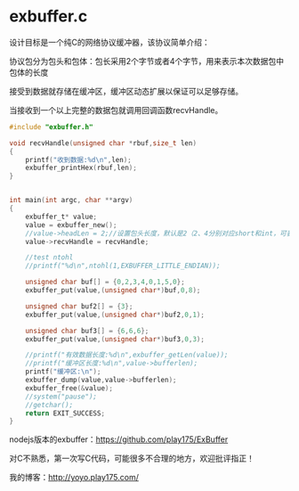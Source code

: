 exbuffer.c
==========

设计目标是一个纯C的网络协议缓冲器，该协议简单介绍：

协议包分为包头和包体：包长采用2个字节或者4个字节，用来表示本次数据包中包体的长度

接受到数据就存储在缓冲区，缓冲区动态扩展以保证可以足够存储。

当接收到一个以上完整的数据包就调用回调函数recvHandle。

```c
#include "exbuffer.h"

void recvHandle(unsigned char *rbuf,size_t len)
{
	printf("收到数据:%d\n",len);
	exbuffer_printHex(rbuf,len);
}


int main(int argc, char **argv)
{
	exbuffer_t* value;
	value = exbuffer_new();
	//value->headLen = 2;//设置包头长度，默认是2（2、4分别对应short和int，可表示65535/以及2~32次方长度的数据）
	value->recvHandle = recvHandle;

	//test ntohl
	//printf("%d\n",ntohl(1,EXBUFFER_LITTLE_ENDIAN));

	unsigned char buf[] = {0,2,3,4,0,1,5,0};
	exbuffer_put(value,(unsigned char*)buf,0,8);

	unsigned char buf2[] = {3};
	exbuffer_put(value,(unsigned char*)buf2,0,1);

	unsigned char buf3[] = {6,6,6};
	exbuffer_put(value,(unsigned char*)buf3,0,3);

	//printf("有效数据长度:%d\n",exbuffer_getLen(value));
	//printf("缓冲区长度:%d\n",value->bufferlen);
	printf("缓冲区:\n");
	exbuffer_dump(value,value->bufferlen);
	exbuffer_free(&value);
	//system("pause");
	//getchar();
	return EXIT_SUCCESS;
}

```

nodejs版本的exbuffer：https://github.com/play175/ExBuffer

对C不熟悉，第一次写C代码，可能很多不合理的地方，欢迎批评指正！

我的博客：http://yoyo.play175.com/
